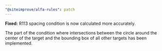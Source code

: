 ```yaml
---
"@siteimprove/alfa-rules": patch
---
```


**Fixed:** R113 spacing condition is now calculated more accurately.

The part of the condition where intersections between the circle around the center of the target and the bounding box of all other targets has been implemented.
